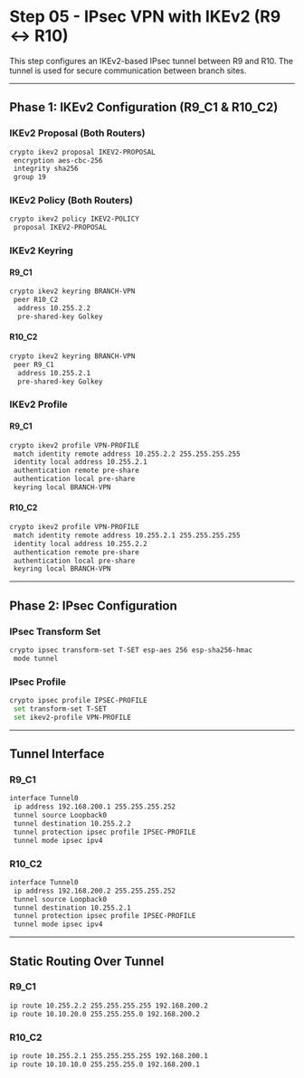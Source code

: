 # Step 05 - IPsec VPN with IKEv2 (R9 ↔ R10)

This step configures an IKEv2-based IPsec tunnel between R9 and R10. The tunnel is used for secure communication between branch sites.

---

## Phase 1: IKEv2 Configuration (R9_C1 & R10_C2)

### IKEv2 Proposal (Both Routers)

```bash
crypto ikev2 proposal IKEV2-PROPOSAL
 encryption aes-cbc-256
 integrity sha256
 group 19
```

### IKEv2 Policy (Both Routers)

```bash
crypto ikev2 policy IKEV2-POLICY
 proposal IKEV2-PROPOSAL
```

### IKEv2 Keyring

#### R9_C1

```bash
crypto ikev2 keyring BRANCH-VPN
 peer R10_C2
  address 10.255.2.2
  pre-shared-key Golkey
```

#### R10_C2

```bash
crypto ikev2 keyring BRANCH-VPN
 peer R9_C1
  address 10.255.2.1
  pre-shared-key Golkey
```

### IKEv2 Profile

#### R9_C1

```bash
crypto ikev2 profile VPN-PROFILE
 match identity remote address 10.255.2.2 255.255.255.255
 identity local address 10.255.2.1
 authentication remote pre-share
 authentication local pre-share
 keyring local BRANCH-VPN
```

#### R10_C2

```bash
crypto ikev2 profile VPN-PROFILE
 match identity remote address 10.255.2.1 255.255.255.255
 identity local address 10.255.2.2
 authentication remote pre-share
 authentication local pre-share
 keyring local BRANCH-VPN
```

---

## Phase 2: IPsec Configuration

### IPsec Transform Set

```bash
crypto ipsec transform-set T-SET esp-aes 256 esp-sha256-hmac
 mode tunnel
```

### IPsec Profile

```bash
crypto ipsec profile IPSEC-PROFILE
 set transform-set T-SET
 set ikev2-profile VPN-PROFILE
```

---

## Tunnel Interface

### R9_C1

```bash
interface Tunnel0
 ip address 192.168.200.1 255.255.255.252
 tunnel source Loopback0
 tunnel destination 10.255.2.2
 tunnel protection ipsec profile IPSEC-PROFILE
 tunnel mode ipsec ipv4
```

### R10_C2

```bash
interface Tunnel0
 ip address 192.168.200.2 255.255.255.252
 tunnel source Loopback0
 tunnel destination 10.255.2.1
 tunnel protection ipsec profile IPSEC-PROFILE
 tunnel mode ipsec ipv4
```

---

## Static Routing Over Tunnel

### R9_C1

```bash
ip route 10.255.2.2 255.255.255.255 192.168.200.2
ip route 10.10.20.0 255.255.255.0 192.168.200.2
```

### R10_C2

```bash
ip route 10.255.2.1 255.255.255.255 192.168.200.1
ip route 10.10.10.0 255.255.255.0 192.168.200.1
```
